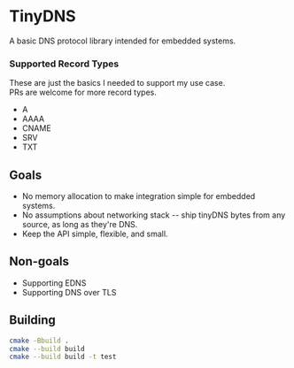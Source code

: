 # TinyDNS

A basic DNS protocol library intended for embedded systems.

### Supported Record Types
These are just the basics I needed to support my use case.<br>
PRs are welcome for more record types.

- A
- AAAA
- CNAME
- SRV
- TXT

## Goals
- No memory allocation to make integration simple for embedded systems.
- No assumptions about networking stack -- ship tinyDNS bytes from any source, as long as they're DNS.
- Keep the API simple, flexible, and small.

## Non-goals
- Supporting EDNS
- Supporting DNS over TLS

## Building
```bash
cmake -Bbuild .
cmake --build build
cmake --build build -t test
```
